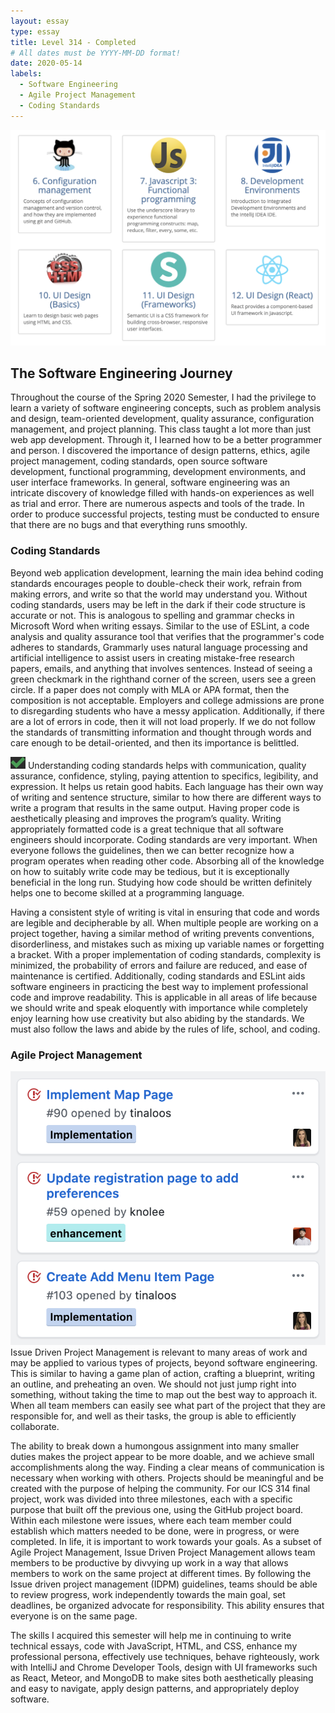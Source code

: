 ```yaml
---
layout: essay
type: essay
title: Level 314 - Completed
# All dates must be YYYY-MM-DD format!
date: 2020-05-14
labels:
  - Software Engineering
  - Agile Project Management
  - Coding Standards
---
```

<img class="ui large centered rounded image" src="../images/ss.png">

## The Software Engineering Journey
Throughout the course of the Spring 2020 Semester, I had the privilege to learn a variety of software engineering concepts, such as problem analysis and design, team-oriented development, quality assurance, configuration management, and project planning. This class taught a lot more than just web app development. Through it, I learned how to be a better programmer and person. I discovered the importance of design patterns, ethics, agile project management, coding standards, open source software development, functional programming, development environments, and user interface frameworks. In general, software engineering was an intricate discovery of knowledge filled with hands-on experiences as well as trial and error. There are numerous aspects and tools of the trade. In order to produce successful projects, testing must be conducted to ensure that there are no bugs and that everything runs smoothly. 

### Coding Standards
Beyond web application development, learning the main idea behind coding standards encourages people to double-check their work, refrain from making errors, and write so that the world may understand you. Without coding standards, users may be left in the dark if their code structure is accurate or not. This is analogous to spelling and grammar checks in Microsoft Word when writing essays. Similar to the use of ESLint, a code analysis and quality assurance tool that verifies that the programmer's code adheres to standards, Grammarly uses natural language processing and artificial intelligence to assist users in creating mistake-free research papers, emails, and anything that involves sentences. Instead of seeing a green checkmark in the righthand corner of the screen, users see a green circle. If a paper does not comply with MLA or APA format, then the composition is not acceptable. Employers and college admissions are prone to disregarding students who have a messy application. Additionally, if there are a lot of errors in code, then it will not load properly. If we do not follow the standards of transmitting information and thought through words and care enough to be detail-oriented, and then its importance is belittled. 

<img class="ui small left floated rounded image" src="../images/check.png"> Understanding coding standards helps with communication, quality assurance, confidence, styling, paying attention to specifics, legibility, and expression. It helps us retain good habits. Each language has their own way of writing and sentence structure, similar to how there are different ways to write a program that results in the same output. Having proper code is aesthetically pleasing and improves the program’s quality. Writing appropriately formatted code is a great technique that all software engineers should incorporate. Coding standards are very important. When everyone follows the guidelines, then we can better recognize how a program operates when reading other code. Absorbing all of the knowledge on how to suitably write code may be tedious, but it is exceptionally beneficial in the long run. Studying how code should be written definitely helps one to become skilled at a programming language. 

Having a consistent style of writing is vital in ensuring that code and words are legible and decipherable by all. When multiple people are working on a project together, having a similar method of writing prevents conventions, disorderliness, and mistakes such as mixing up variable names or forgetting a bracket. With a proper implementation of coding standards, complexity is minimized, the probability of errors and failure are reduced, and ease of maintenance is certified. Additionally, coding standards and ESLint aids software engineers in practicing the best way to implement professional code and improve readability. This is applicable in all areas of life because we should write and speak eloquently with importance while completely enjoy learning how use creativity but also abiding by the standards. We must also follow the laws and abide by the rules of life, school, and coding.

### Agile Project Management
<img class="ui medium right floated rounded image" src="../images/proj.png">Issue Driven Project Management is relevant to many areas of work and may be applied to various types of projects, beyond software engineering. This is similar to having a game plan of action, crafting a blueprint, writing an outline, and preheating an oven. We should not just jump right into something, without taking the time to map out the best way to approach it. When all team members can easily see what part of the project that they are responsible for, and well as their tasks, the group is able to efficiently collaborate. 

The ability to break down a humongous assignment into many smaller duties makes the project appear to be more doable, and we achieve small accomplishments along the way. Finding a clear means of communication is necessary when working with others. Projects should be meaningful and be created with the purpose of helping the community. For our ICS 314 final project, work was divided into three milestones, each with a specific purpose that built off the previous one, using the GitHub project board. Within each milestone were issues, where each team member could establish which matters needed to be done, were in progress, or were completed. In life, it is important to work towards your goals. As a subset of Agile Project Management, Issue Driven Project Management allows team members to be productive by divvying up work in a way that allows members to work on the same project at different times. By following the Issue driven project management (IDPM) guidelines, teams should be able to review progress, work independently towards the main goal, set deadlines, be organized advocate for responsibility. This ability ensures that everyone is on the same page.

The skills I acquired this semester will help me in continuing to write technical essays, code with JavaScript, HTML, and CSS, enhance my professional persona, effectively use techniques, behave righteously, work with IntelliJ and Chrome Developer Tools, design with UI frameworks such as React, Meteor, and MongoDB to make sites both aesthetically pleasing and easy to navigate, apply design patterns, and appropriately deploy software.
